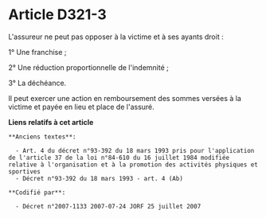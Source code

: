 # Article D321-3

L'assureur ne peut pas opposer à la victime et à ses ayants droit :

1° Une franchise ;

2° Une réduction proportionnelle de l'indemnité ;

3° La déchéance.

Il peut exercer une action en remboursement des sommes versées à la victime et payée en lieu et place de l'assuré.

**Liens relatifs à cet article**

	**Anciens textes**:

	  - Art. 4 du décret n°93-392 du 18 mars 1993 pris pour l'application de l'article 37 de la loi n°84-610 du 16 juillet 1984 modifiée relative à l'organisation et à la promotion des activités physiques et sportives
	  - Décret n°93-392 du 18 mars 1993 - art. 4 (Ab)

	**Codifié par**:

	  - Décret n°2007-1133 2007-07-24 JORF 25 juillet 2007
